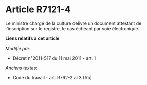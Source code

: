 # Article R7121-4

Le ministre chargé de la culture délivre un document attestant de l'inscription sur le registre, le cas échéant par voie
électronique.

**Liens relatifs à cet article**

_Modifié par_:

  - Décret n°2011-517 du 11 mai 2011 - art. 1

_Anciens textes_:

  - Code du travail - art. R762-2 al 3 (Ab)
